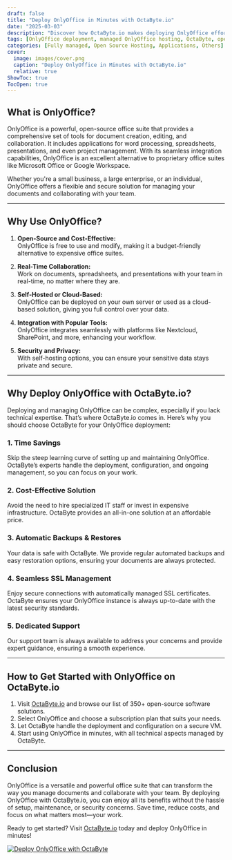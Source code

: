 ```yaml
---
draft: false
title: "Deploy OnlyOffice in Minutes with OctaByte.io"
date: "2025-03-03"
description: "Discover how OctaByte.io makes deploying OnlyOffice effortless. Learn what OnlyOffice is, why it’s a game-changer for document collaboration, and how OctaByte’s fully managed services save you time, money, and effort."
tags: [OnlyOffice deployment, managed OnlyOffice hosting, OctaByte, open-source document collaboration, cloud-based office suite, managed open-source software, OnlyOffice benefits, secure document management, OctaByte services]
categories: [Fully managed, Open Source Hosting, Applications, Others]
cover:
  image: images/cover.png
  caption: "Deploy OnlyOffice in Minutes with OctaByte.io"
  relative: true
ShowToc: true
TocOpen: true
---
```



## What is OnlyOffice?

OnlyOffice is a powerful, open-source office suite that provides a comprehensive set of tools for document creation, editing, and collaboration. It includes applications for word processing, spreadsheets, presentations, and even project management. With its seamless integration capabilities, OnlyOffice is an excellent alternative to proprietary office suites like Microsoft Office or Google Workspace.

Whether you're a small business, a large enterprise, or an individual, OnlyOffice offers a flexible and secure solution for managing your documents and collaborating with your team.

---

## Why Use OnlyOffice?

1. **Open-Source and Cost-Effective:**  
   OnlyOffice is free to use and modify, making it a budget-friendly alternative to expensive office suites.

2. **Real-Time Collaboration:**  
   Work on documents, spreadsheets, and presentations with your team in real-time, no matter where they are.

3. **Self-Hosted or Cloud-Based:**  
   OnlyOffice can be deployed on your own server or used as a cloud-based solution, giving you full control over your data.

4. **Integration with Popular Tools:**  
   OnlyOffice integrates seamlessly with platforms like Nextcloud, SharePoint, and more, enhancing your workflow.

5. **Security and Privacy:**  
   With self-hosting options, you can ensure your sensitive data stays private and secure.

---

## Why Deploy OnlyOffice with OctaByte.io?

Deploying and managing OnlyOffice can be complex, especially if you lack technical expertise. That’s where OctaByte.io comes in. Here’s why you should choose OctaByte for your OnlyOffice deployment:

### 1. **Time Savings**  
   Skip the steep learning curve of setting up and maintaining OnlyOffice. OctaByte’s experts handle the deployment, configuration, and ongoing management, so you can focus on your work.

### 2. **Cost-Effective Solution**  
   Avoid the need to hire specialized IT staff or invest in expensive infrastructure. OctaByte provides an all-in-one solution at an affordable price.

### 3. **Automatic Backups & Restores**  
   Your data is safe with OctaByte. We provide regular automated backups and easy restoration options, ensuring your documents are always protected.

### 4. **Seamless SSL Management**  
   Enjoy secure connections with automatically managed SSL certificates. OctaByte ensures your OnlyOffice instance is always up-to-date with the latest security standards.

### 5. **Dedicated Support**  
   Our support team is always available to address your concerns and provide expert guidance, ensuring a smooth experience.

---

## How to Get Started with OnlyOffice on OctaByte.io

1. Visit [OctaByte.io](https://octabyte.io) and browse our list of 350+ open-source software solutions.
2. Select OnlyOffice and choose a subscription plan that suits your needs.
3. Let OctaByte handle the deployment and configuration on a secure VM.
4. Start using OnlyOffice in minutes, with all technical aspects managed by OctaByte.

---

## Conclusion

OnlyOffice is a versatile and powerful office suite that can transform the way you manage documents and collaborate with your team. By deploying OnlyOffice with OctaByte.io, you can enjoy all its benefits without the hassle of setup, maintenance, or security concerns. Save time, reduce costs, and focus on what matters most—your work.

Ready to get started? Visit [OctaByte.io](https://octabyte.io) today and deploy OnlyOffice in minutes!

[![Deploy OnlyOffice with OctaByte](/images/deploy-on-octabyte.png)](https://octabyte.io/fully-managed-open-source-services/applications/others/onlyoffice)